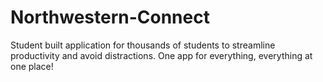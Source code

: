 # Northwestern-Connect
Student built application for thousands of students to streamline productivity and avoid distractions. One app for everything, everything at one place!
